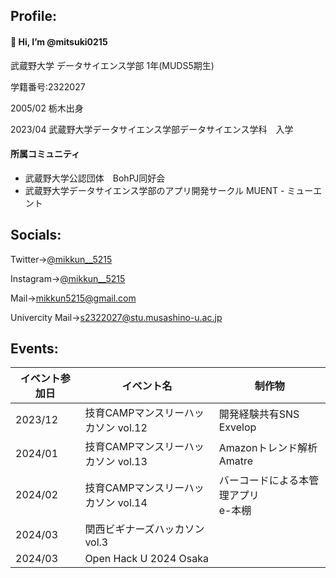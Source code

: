## Profile: 
#### 👋 Hi, I’m @mitsuki0215

武蔵野大学 データサイエンス学部 1年(MUDS5期生)

学籍番号:2322027

2005/02 栃木出身

2023/04 武蔵野大学データサイエンス学部データサイエンス学科　入学  

#### 所属コミュニティ
- 武蔵野大学公認団体　BohPJ同好会
- 武蔵野大学データサイエンス学部のアプリ開発サークル MUENT - ミューエント

## Socials:
Twitter→[@mikkun__5215](https://twitter.com/mikkun__5215)

Instagram→[@mikkun__5215](https://www.instagram.com/mikkun__5215/)

Mail→[mikkun5215@gmail.com](mikkun5215@gmail.com)

Univercity Mail→[s2322027@stu.musashino-u.ac.jp](s2322027@stu.musashino-u.ac.jp)

## Events:
| イベント参加日 | イベント名 | 制作物 |
|--------|--------|--------|
| 2023/12 | 技育CAMPマンスリーハッカソン vol.12 | 開発経験共有SNS<br/> Exvelop |
| 2024/01 | 技育CAMPマンスリーハッカソン vol.13 | Amazonトレンド解析<br/> Amatre |
| 2024/02 | 技育CAMPマンスリーハッカソン vol.14 | バーコードによる本管理アプリ<br/> e-本棚 |
| 2024/03 | 関西ビギナーズハッカソン vol.3 |  |
| 2024/03 | Open Hack U 2024 Osaka |  |
